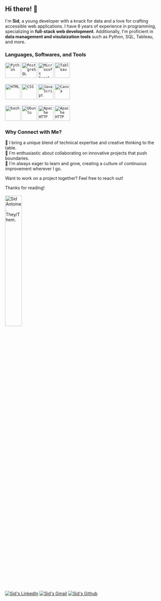 ## Hi there! 🚀 

I'm **Sid**, a young developer with a knack for data and a love for crafting accessible web applications. I have 6 years of experience in programming, specializing in **full-stack web development**. Additionally, I'm proficient in **data management and visulaization tools** such as Python, SQL, Tableau, and more.

### **Languages, Softwares, and Tools**

<div>
	<code><img width="50" src="https://user-images.githubusercontent.com/25181517/183423507-c056a6f9-1ba8-4312-a350-19bcbc5a8697.png" alt="Python" title="Python"/></code>
	<code><img width="50" src="https://static-00.iconduck.com/assets.00/postgresql-icon-1987x2048-v2fkmdaw.png" alt="PostgreSQL" title="PostgreSQL"/></code>
  <code><img width="50" src="https://upload.wikimedia.org/wikipedia/commons/thumb/3/34/Microsoft_Office_Excel_%282019%E2%80%93present%29.svg/1101px-Microsoft_Office_Excel_%282019%E2%80%93present%29.svg.png" alt="Microsoft Excel" title="Microsoft Excel" /></code>
  <code><img width="50" src="https://cdn.worldvectorlogo.com/logos/tableau-software.svg" alt="Tableau" title="Tableau" /></code>
</div>
<br />
<div>
  <code><img width="50" src="https://user-images.githubusercontent.com/25181517/192158954-f88b5814-d510-4564-b285-dff7d6400dad.png" alt="HTML" title="HTML"/></code>
	<code><img width="50" src="https://user-images.githubusercontent.com/25181517/183898674-75a4a1b1-f960-4ea9-abcb-637170a00a75.png" alt="CSS" title="CSS"/></code>
	<code><img width="50" src="https://user-images.githubusercontent.com/25181517/117447155-6a868a00-af3d-11eb-9cfe-245df15c9f3f.png" alt="JavaScript" title="JavaScript"/></code>
	<code><img width="50" src="https://github-production-user-asset-6210df.s3.amazonaws.com/136815194/253220886-02494c7c-de6a-43a6-9293-6369696842ed.png" alt="Canva" title="Canva"/></code>
</div>
<br />
<div>
  	<code><img width="50" src="https://user-images.githubusercontent.com/25181517/192158606-7c2ef6bd-6e04-47cf-b5bc-da2797cb5bda.png" alt="bash" title="bash"/></code>
	  <code><img width="50" src="https://user-images.githubusercontent.com/25181517/186884153-99edc188-e4aa-4c84-91b0-e2df260ebc33.png" alt="Ubuntu" title="Ubuntu"/></code>
    <code><img width="50" height="50" src="https://upload.wikimedia.org/wikipedia/commons/thumb/7/7e/Apache_Feather_Logo.svg/128px-Apache_Feather_Logo.svg.png" alt="Apache HTTP" title="Apache HTTP" /></code>
      <code><img width="50" height="50" src="https://cdn3.iconfinder.com/data/icons/logos-and-brands-adobe/512/89_Digital_Ocean-512.png" alt="Apache HTTP" title="Apache HTTP" /></code>
</div>

### Why Connect with Me?
🌟 I bring a unique blend of technical expertise and creative thinking to the table. <br />
🌟 I'm enthusiastic about collaborating on innovative projects that push boundaries. <br />
🌟 I'm always eager to learn and grow, creating a culture of continuous improvement wherever I go. <br />

Want to work on a project together? Feel free to reach out!

Thanks for reading!
<br />
<br />
<img src="https://file.garden/ZX4p3i8pMXxJ-6Yx/github-readme/intro.gif" alt="Sid Antoine. They/Them." width="33%"/> <br />
<a href="https://www.linkedin.com/in/sid-antoine/"><img alt="Sid's LinkedIn" src="https://img.shields.io/badge/sidantoine-blue?style=flat&logo=linkedin&logoColor=white"></a> <a href="mailto:sidfarronantoine@gmail.com"><img alt="Sid's Gmail" src="https://img.shields.io/badge/sidfarronantoine-red?style=flat&logo=gmail&logoColor=white"></a> <a href="https://github.com/siddingducks"><img alt="Sid's Github" src="https://img.shields.io/badge/siddingducks-black?style=flat&logo=github&logoColor=white"></a>
